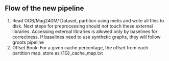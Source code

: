 ## Flow of the new pipeline 

1. Read OGB/Mag240M/ Dataset, partition using metis and write all files to disk.
Next steps for preprocessing should not touch these external libraries. 
Accessing external libraries is allowed only by baselines for correctness.
If baselines need to use synthetic graphs, they will follow groots pipeline  
2. Offset Book: For a given cache percentage, the offset from each partition map. 
   store as {1G}_cache_map.txt 
